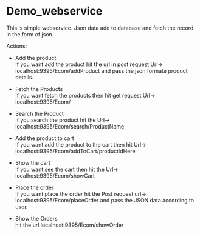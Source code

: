 # Demo_webservice

This is simple webservice. Json data add to database and fetch the record in the form of json.

Actions:
* Add the product  
  If you want add the product hit the url in post request Url-> localhost:9395/Ecom/addProduct and pass the json formate product details.

* Fetch the Products <br/>
  If you want fetch the products then hit get request  Url-> localhost:9395/Ecom/

* Search the Product <br/>
  If you search the product hit the Url-> localhost:9395/Ecom/search/ProductName
  
* Add the product to cart <br/>
  If you want add the product to the cart then hit Url-> localhost:9395/Ecom/addToCart/productIdHere
  
* Show the cart <br/>
  If you want see the cart then hit the Url-> localhost:9395/Ecom/showCart

* Place the order <br/>
  If you want place the order hit the Post request url-> localhost:9395/Ecom/placeOrder and pass the JSON data according to user.
  
* Show the Orders <br/>
  hit the url localhost:9395/Ecom/showOrder
  
  
  
  

